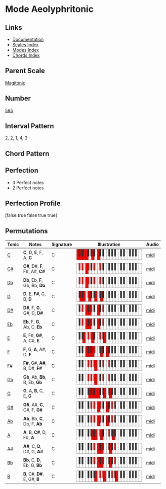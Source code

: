 # Mode Aeolyphritonic

## Links

- [Documentation](index.md)
- [Scales Index](Scales.md)
- [Modes Index](Modes.md)
- [Chords Index](Chords.md)

## Parent Scale

[Magitonic](ScaleMagitonic.md)

## Number

[565](https://ianring.com/musictheory/scales/565)

## Interval Pattern

2, 2, 1, 4, 3

## Chord Pattern



## Perfection

- 3 Perfect notes
- 2 Perfect notes

## Perfection Profile

[false true false true true]

## Permutations

| Tonic | Notes | Signature | Illustration | Audio |
|-------|-------|-----------|--------------|-------|
| [C](ModeCNaturalAeolyphritonic.md) | **C**, D, **E**, F, A, **C** | C | ![CNaturalAeolyphritonic](ModeCNaturalAeolyphritonic.png) | [midi](https://github.com/edipermadi/music/blob/main/docs/ModeCNaturalAeolyphritonic.mid?raw=true) |
| [C#](ModeCSharpAeolyphritonic.md) | **C#**, D#, **F**, F#, A#, **C#** | C | ![CSharpAeolyphritonic](ModeCSharpAeolyphritonic.png) | [midi](https://github.com/edipermadi/music/blob/main/docs/ModeCSharpAeolyphritonic.mid?raw=true) |
| [Db](ModeDFlatAeolyphritonic.md) | **Db**, Eb, **F**, Gb, Bb, **Db** | C | ![DFlatAeolyphritonic](ModeDFlatAeolyphritonic.png) | [midi](https://github.com/edipermadi/music/blob/main/docs/ModeDFlatAeolyphritonic.mid?raw=true) |
| [D](ModeDNaturalAeolyphritonic.md) | **D**, E, **F#**, G, B, **D** | C | ![DNaturalAeolyphritonic](ModeDNaturalAeolyphritonic.png) | [midi](https://github.com/edipermadi/music/blob/main/docs/ModeDNaturalAeolyphritonic.mid?raw=true) |
| [D#](ModeDSharpAeolyphritonic.md) | **D#**, F, **G**, G#, C, **D#** | C | ![DSharpAeolyphritonic](ModeDSharpAeolyphritonic.png) | [midi](https://github.com/edipermadi/music/blob/main/docs/ModeDSharpAeolyphritonic.mid?raw=true) |
| [Eb](ModeEFlatAeolyphritonic.md) | **Eb**, F, **G**, Ab, C, **Eb** | C | ![EFlatAeolyphritonic](ModeEFlatAeolyphritonic.png) | [midi](https://github.com/edipermadi/music/blob/main/docs/ModeEFlatAeolyphritonic.mid?raw=true) |
| [E](ModeENaturalAeolyphritonic.md) | **E**, F#, **G#**, A, C#, **E** | C | ![ENaturalAeolyphritonic](ModeENaturalAeolyphritonic.png) | [midi](https://github.com/edipermadi/music/blob/main/docs/ModeENaturalAeolyphritonic.mid?raw=true) |
| [F](ModeFNaturalAeolyphritonic.md) | **F**, G, **A**, A#, D, **F** | C | ![FNaturalAeolyphritonic](ModeFNaturalAeolyphritonic.png) | [midi](https://github.com/edipermadi/music/blob/main/docs/ModeFNaturalAeolyphritonic.mid?raw=true) |
| [F#](ModeFSharpAeolyphritonic.md) | **F#**, G#, **A#**, B, D#, **F#** | C | ![FSharpAeolyphritonic](ModeFSharpAeolyphritonic.png) | [midi](https://github.com/edipermadi/music/blob/main/docs/ModeFSharpAeolyphritonic.mid?raw=true) |
| [Gb](ModeGFlatAeolyphritonic.md) | **Gb**, Ab, **Bb**, B, Eb, **Gb** | C | ![GFlatAeolyphritonic](ModeGFlatAeolyphritonic.png) | [midi](https://github.com/edipermadi/music/blob/main/docs/ModeGFlatAeolyphritonic.mid?raw=true) |
| [G](ModeGNaturalAeolyphritonic.md) | **G**, A, **B**, C, E, **G** | C | ![GNaturalAeolyphritonic](ModeGNaturalAeolyphritonic.png) | [midi](https://github.com/edipermadi/music/blob/main/docs/ModeGNaturalAeolyphritonic.mid?raw=true) |
| [G#](ModeGSharpAeolyphritonic.md) | **G#**, A#, **C**, C#, F, **G#** | C | ![GSharpAeolyphritonic](ModeGSharpAeolyphritonic.png) | [midi](https://github.com/edipermadi/music/blob/main/docs/ModeGSharpAeolyphritonic.mid?raw=true) |
| [Ab](ModeAFlatAeolyphritonic.md) | **Ab**, Bb, **C**, Db, F, **Ab** | C | ![AFlatAeolyphritonic](ModeAFlatAeolyphritonic.png) | [midi](https://github.com/edipermadi/music/blob/main/docs/ModeAFlatAeolyphritonic.mid?raw=true) |
| [A](ModeANaturalAeolyphritonic.md) | **A**, B, **C#**, D, F#, **A** | C | ![ANaturalAeolyphritonic](ModeANaturalAeolyphritonic.png) | [midi](https://github.com/edipermadi/music/blob/main/docs/ModeANaturalAeolyphritonic.mid?raw=true) |
| [A#](ModeASharpAeolyphritonic.md) | **A#**, C, **D**, D#, G, **A#** | C | ![ASharpAeolyphritonic](ModeASharpAeolyphritonic.png) | [midi](https://github.com/edipermadi/music/blob/main/docs/ModeASharpAeolyphritonic.mid?raw=true) |
| [Bb](ModeBFlatAeolyphritonic.md) | **Bb**, C, **D**, Eb, G, **Bb** | C | ![BFlatAeolyphritonic](ModeBFlatAeolyphritonic.png) | [midi](https://github.com/edipermadi/music/blob/main/docs/ModeBFlatAeolyphritonic.mid?raw=true) |
| [B](ModeBNaturalAeolyphritonic.md) | **B**, C#, **D#**, E, G#, **B** | C | ![BNaturalAeolyphritonic](ModeBNaturalAeolyphritonic.png) | [midi](https://github.com/edipermadi/music/blob/main/docs/ModeBNaturalAeolyphritonic.mid?raw=true) |
